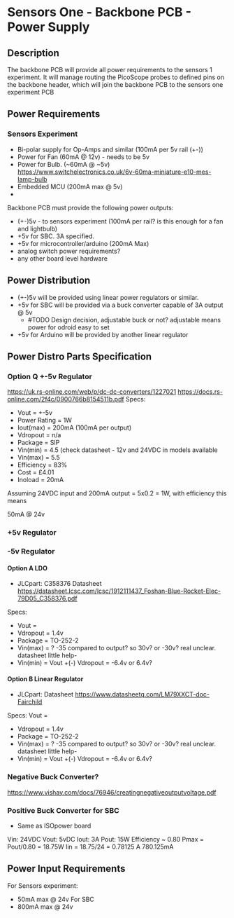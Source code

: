 # Sensors One - Backbone PCB - Power Supply 

## Description
The backbone PCB will provide all power requirements to the sensors 1 experiment. It will manage routing the PicoScope probes to defined pins on the backbone header, which will join the backbone PCB to the sensors one experiment PCB

## Power Requirements

### Sensors Experiment
- Bi-polar supply for Op-Amps and similar (100mA per 5v rail (+-))
- Power for Fan (60mA @ 12v) - needs to be 5v
- Power for Bulb. (~60mA @ ~5v)
https://www.switchelectronics.co.uk/6v-60ma-miniature-e10-mes-lamp-bulb
- Embedded MCU (200mA max @ 5v)
- 

Backbone PCB must provide the following power outputs:

- (+-)5v - to sensors experiment (100mA per rail? is this enough for a fan and lightbulb)
- +5v for SBC. 3A specified.
- +5v for microcontroller/arduino (200mA Max)
- analog switch power requirements?
- any other board level hardware

## Power Distribution
- (+-)5v will be provided using linear power regulators or similar.
- +5v for SBC will be provided via a buck converter capable of 3A output @ 5v 
	- #TODO Design decision, adjustable buck or not? adjustable means power for odroid easy to set
- +5v for Arduino will be provided by another linear regulator
	

## Power Distro Parts Specification

### Option Q +-5v Regulator
https://uk.rs-online.com/web/p/dc-dc-converters/1227021
https://docs.rs-online.com/2f4c/0900766b8154511b.pdf
Specs:
- Vout 			= +-5v 
- Power Rating 	= 1W
- Iout(max) 	= 200mA (100mA per output)
- Vdropout		= n/a
- Package 		= SIP
- Vin(min)	 	= 4.5  (check datasheet - 12v and 24VDC in models available
- Vin(max) 		= 5.5 
- Efficiency 	= 83%
- Cost			= £4.01
- Inoload		= 20mA

Assuming 24VDC input and 200mA output = 5x0.2 = 1W, with efficiency this means

50mA @ 24v

### +5v Regulator

### -5v Regulator

#### Option A LDO
- JLCpart: C358376
Datasheet
https://datasheet.lcsc.com/lcsc/1912111437_Foshan-Blue-Rocket-Elec-79D05_C358376.pdf

Specs:
- Vout = 
- Vdropout =  1.4v
- Package = TO-252-2
- Vin(max) = ? -35 compared to output? so 30v? or -30v? real unclear. datasheet little help-
- Vin(min) = Vout +(-) Vdropout = -6.4v or 6.4v?

#### Option B Linear Regulator

- JLCpart: 
Datasheet
https://www.datasheetq.com/LM79XXCT-doc-Fairchild

Specs:
Vout =
- Vdropout =  1.4v
- Package = TO-252-2
- Vin(max) = ? -35 compared to output? so 30v? or -30v? real unclear. datasheet little help-
- Vin(min) = Vout +(-) Vdropout = -6.4v or 6.4v?


### Negative Buck Converter?
https://www.vishay.com/docs/76946/creatingnegativeoutputvoltage.pdf

### Positive Buck Converter for SBC
- Same as ISOpower board

Vin: 24VDC
Vout: 5vDC
Iout: 3A
Pout: 15W
Efficiency ~ 0.80
Pmax = Pout/0.80 = 18.75W
Iin =  18.75/24 = 0.78125 A 780.125mA

	
## Power Input Requirements
For Sensors experiment:
- 50mA max @ 24v
For SBC
- 800mA max @ 24v
